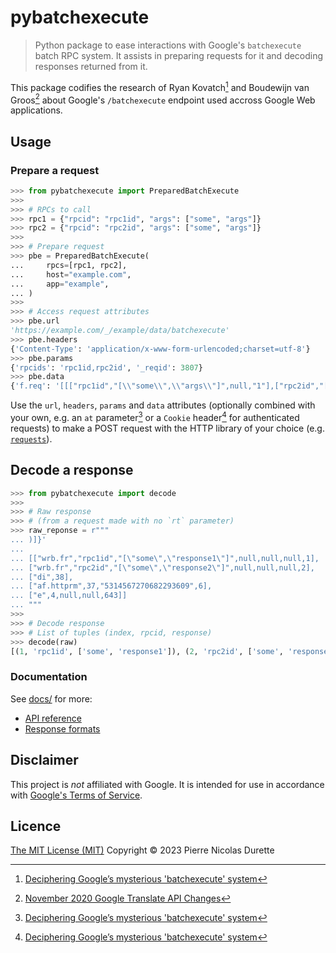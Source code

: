 # pybatchexecute

> Python package to ease interactions with Google's `batchexecute` batch RPC system. It assists in preparing requests for it and decoding responses returned from it.

This package codifies the research of Ryan Kovatch[^1] and Boudewijn van Groos[^2] about Google's `/batchexecute` endpoint used accross Google Web applications.

## Usage

### Prepare a request

```python
>>> from pybatchexecute import PreparedBatchExecute
>>>
>>> # RPCs to call
>>> rpc1 = {"rpcid": "rpc1id", "args": ["some", "args"]}
>>> rpc2 = {"rpcid": "rpc2id", "args": ["some", "args"]}
>>>
>>> # Prepare request
>>> pbe = PreparedBatchExecute(
...     rpcs=[rpc1, rpc2],
...     host="example.com",
...     app="example",
... )
>>>
>>> # Access request attributes
>>> pbe.url
'https://example.com/_/example/data/batchexecute'
>>> pbe.headers
{'Content-Type': 'application/x-www-form-urlencoded;charset=utf-8'}
>>> pbe.params
{'rpcids': 'rpc1id,rpc2id', '_reqid': 3807}
>>> pbe.data
{'f.req': '[[["rpc1id","[\\"some\\",\\"args\\"]",null,"1"],["rpc2id","[\\"some\\",\\"args\\"]",null,"2"]]]'}
```

Use the `url`, `headers`, `params` and `data` attributes (optionally combined with your own, e.g. an `at` parameter[^1] or a `Cookie` header[^1] for authenticated requests) to make a POST request with the HTTP library of your choice (e.g. [`requests`](https://requests.readthedocs.io/en/latest/)).

## Decode a response

```python
>>> from pybatchexecute import decode
>>>
>>> # Raw response
>>> # (from a request made with no `rt` parameter)
>>> raw_reponse = r"""
... )]}'
...
... [["wrb.fr","rpc1id","[\"some\",\"response1\"]",null,null,null,1],
... ["wrb.fr","rpc2id","[\"some\",\"response2\"]",null,null,null,2],
... ["di",38],
... ["af.httprm",37,"5314567270682293609",6],
... ["e",4,null,null,643]]
... """
>>>
>>> # Decode response
>>> # List of tuples (index, rpcid, response)
>>> decode(raw)
[(1, 'rpc1id', ['some', 'response1']), (2, 'rpc2id', ['some', 'response2'])]
```

### Documentation

See [docs/](docs/) for more:

* [API reference](docs/api.md)
* [Response formats](docs/response-formats.md)

## Disclaimer

This project is *not* affiliated with Google. It is intended for use in accordance with [Google's Terms of Service](https://policies.google.com/terms).

## Licence

[The MIT License (MIT)](LICENSE) Copyright © 2023 Pierre Nicolas Durette

[^1]: [Deciphering Google’s mysterious 'batchexecute' system](https://kovatch.medium.com/deciphering-google-batchexecute-74991e4e446c)

[^2]: [November 2020 Google Translate API Changes](https://github.com/Boudewijn26/gTTS-token/blob/master/docs/november-2020-translate-changes.md)